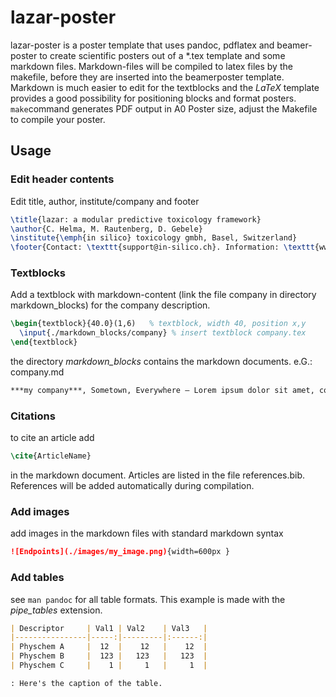 # lazar-poster

lazar-poster is a poster template that uses pandoc, pdflatex and beamer-poster to create scientific posters out of a \*.tex template and some markdown files. Markdown-files will be compiled to latex files by the makefile, before they are inserted into the beamerposter template. Markdown is much easier to edit for the textblocks and the *LaTeX* template provides a good possibility for positioning blocks and format posters. ```make```command generates PDF output in A0 Poster size, adjust the Makefile to compile your poster. 

## Usage

### Edit header contents
Edit title, author, institute/company and footer
```latex
\title{lazar: a modular predictive toxicology framework}
\author{C. Helma, M. Rautenberg, D. Gebele}
\institute{\emph{in silico} toxicology gmbh, Basel, Switzerland}
\footer{Contact: \texttt{support@in-silico.ch}. Information: \texttt{www.in-silico.ch}}
```
### Textblocks
Add a textblock with markdown-content (link the file company in directory markdown_blocks) for the company description. 
```latex
\begin{textblock}{40.0}(1,6)   % textblock, width 40, position x,y
  \input{./markdown_blocks/company} % insert textblock company.tex
\end{textblock}
```

the directory *markdown_blocks* contains the markdown documents. 
e.G.: company.md

```markdown
***my company***, Sometown, Everywhere – Lorem ipsum dolor sit amet, consectetur adipiscing elit. Suspendisse commodo elit eget tellus posuere, eget blandit metus pretium. Mauris eu volutpat nisl. Praesent iaculis eros sit amet cursus fringilla. Morbi rhoncus bibendum odio, ut tincidunt sapien. Nam pellentesque nunc tellus, eu volutpat risus vehicula nec. Integer id volutpat mi. 
```

### Citations
to cite an article add 
```latex
\cite{ArticleName}
``` 
in the markdown document. Articles are listed in the file references.bib. References will be added automatically during compilation.


### Add images
add images in the markdown files with standard markdown syntax 
```markdown
![Endpoints](./images/my_image.png){width=600px }
```
### Add tables
see ```man pandoc``` for all table formats. This example is made with the *pipe_tables* extension.
```markdown
| Descriptor     | Val1 | Val2    | Val3   |
|----------------|-----:|---------|:------:|
| Physchem A     |  12  |    12   |    12  |
| Physchem B     |  123 |   123   |   123  |
| Physchem C     |    1 |     1   |     1  |

: Here's the caption of the table.
```
